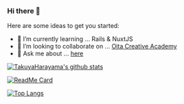 ### Hi there 👋

Here are some ideas to get you started:

- 🌱 I’m currently learning ... Rails & NuxtJS
- 👯 I’m looking to collaborate on ... [Oita Creative Academy](https://oita-creative.jp/)
- 💬 Ask me about ... [here](https://toaru-kaihatsu.com/contact/)

[![TakuyaHarayama's github stats](https://github-readme-stats.vercel.app/api?username=harayama-developmer&show_icons=true&theme=dark)](https://github.com/anuraghazra/github-readme-stats)

[![ReadMe Card](https://github-readme-stats.vercel.app/api/pin/?username=harayama-developmer&repo=template-docker-rails-6-postgresql&theme=dark)](https://github.com/harayama-developmer/template-docker-rails-6-postgresql)

[![Top Langs](https://github-readme-stats.vercel.app/api/top-langs/?username=harayama-developmer&theme=dark)](https://github.com/anuraghazra/github-readme-stats)
